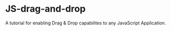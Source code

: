# JS-drag-and-drop

A tutorial for enabling Drag & Drop capabilites to any JavaScript Application. 

